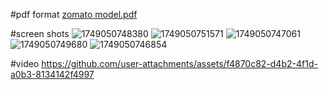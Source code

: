 #pdf format 
[zomato model.pdf](https://github.com/user-attachments/files/22238134/zomato.model.pdf)

#screen shots
![1749050748380](https://github.com/user-attachments/assets/596b2617-f44d-4b1c-8724-18c7994d610e)
![1749050751571](https://github.com/user-attachments/assets/182e7368-75c1-4a36-8f2d-53dbf83f5673)
![1749050747061](https://github.com/user-attachments/assets/0c5600c3-e858-49ad-9dc8-b4b9812fb90b)
![1749050749680](https://github.com/user-attachments/assets/6bf578d2-802b-4805-a600-fea66cc4f773)
![1749050746854](https://github.com/user-attachments/assets/dd2455d2-2ba9-496f-b76d-f12d5be90aa8)

#video
https://github.com/user-attachments/assets/f4870c82-d4b2-4f1d-a0b3-8134142f4997




